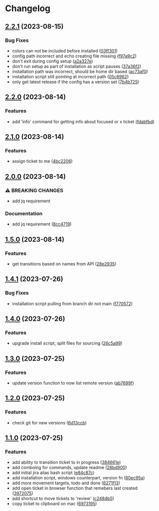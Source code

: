 # Changelog

## [2.2.1](https://github.com/csi-lk/jira-aliases/compare/v2.2.0...v2.2.1) (2023-08-15)


### Bug Fixes

* colors can not be included before installed ([03ff301](https://github.com/csi-lk/jira-aliases/commit/03ff30169cc9dc762b19efe83d0ec5eca466b1dd))
* config path incorrect and echo creating file missing ([f97a9c2](https://github.com/csi-lk/jira-aliases/commit/f97a9c201cd5f1ecba0b040866595882be96b975))
* don't exit during config setup ([a2a327e](https://github.com/csi-lk/jira-aliases/commit/a2a327ea7d0bd98bfeb19a442cf6d3e7b9581980))
* don't run setup as part of installation as script pauses ([37a36f2](https://github.com/csi-lk/jira-aliases/commit/37a36f26814d23349b149a0ef225f47f644113cb))
* installation path was incorrect, should be home dir based ([ac73af0](https://github.com/csi-lk/jira-aliases/commit/ac73af003138a9ae9170202b461e3cb262fd5950))
* installation script still pointing at incorrect path ([05c8962](https://github.com/csi-lk/jira-aliases/commit/05c8962250c2dd8064023b77eebafb5526bacb5d))
* only get latest release if the config has a version set ([7b4b725](https://github.com/csi-lk/jira-aliases/commit/7b4b7250b86d4b29b6cabed545cadac01071cbb2))

## [2.2.0](https://github.com/csi-lk/jira-aliases/compare/v2.1.0...v2.2.0) (2023-08-14)


### Features

* add 'info' command for getting info about focused or x ticket ([fdabfbd](https://github.com/csi-lk/jira-aliases/commit/fdabfbdc26fb342604ce65a19621e1d83e2aed2d))

## [2.1.0](https://github.com/csi-lk/jira-aliases/compare/v2.0.0...v2.1.0) (2023-08-14)


### Features

* assign ticket to me ([4bc2206](https://github.com/csi-lk/jira-aliases/commit/4bc22066860188dd769dba2f15ac09ead43d8dc5))

## [2.0.0](https://github.com/csi-lk/jira-aliases/compare/v1.5.0...v2.0.0) (2023-08-14)


### ⚠ BREAKING CHANGES

* add jq requirement

### Documentation

* add jq requirement ([8cc4719](https://github.com/csi-lk/jira-aliases/commit/8cc4719f4054b8d4d6b6fc158378c692a996a8dd))

## [1.5.0](https://github.com/csi-lk/jira-aliases/compare/v1.4.1...v1.5.0) (2023-08-14)


### Features

* get transitions based on names from API ([28e2935](https://github.com/csi-lk/jira-aliases/commit/28e2935cf039c9cff5ad1804c28ba89794068877))

## [1.4.1](https://github.com/csi-lk/jira-aliases/compare/v1.4.0...v1.4.1) (2023-07-26)


### Bug Fixes

* installation script pulling from branch dir not main ([f770572](https://github.com/csi-lk/jira-aliases/commit/f770572a1ac5baa4770954039628724089df7dd1))

## [1.4.0](https://github.com/csi-lk/jira-aliases/compare/v1.3.0...v1.4.0) (2023-07-26)


### Features

* upgrade install script, split files for sourcing ([26c5a99](https://github.com/csi-lk/jira-aliases/commit/26c5a99ede00a1004c714941be39e94456df4f2a))

## [1.3.0](https://github.com/csi-lk/jira-aliases/compare/v1.2.0...v1.3.0) (2023-07-25)


### Features

* update version function to now list remote version ([ab7699f](https://github.com/csi-lk/jira-aliases/commit/ab7699f8158823b86f7bc9c1362b7a9b418d1c1e))

## [1.2.0](https://github.com/csi-lk/jira-aliases/compare/v1.1.0...v1.2.0) (2023-07-25)


### Features

* check git for new versions ([6d13ccb](https://github.com/csi-lk/jira-aliases/commit/6d13ccbdaca6ac06e3095e45260e8da34cbbef55))

## [1.1.0](https://github.com/csi-lk/jira-aliases/compare/v1.0.0...v1.1.0) (2023-07-25)


### Features

* add ability to transition ticket to in progress ([384661e](https://github.com/csi-lk/jira-aliases/commit/384661ea8ae2e9ff247918457b09088526f6e061))
* add comboing for commands, update readme ([28bd900](https://github.com/csi-lk/jira-aliases/commit/28bd900ad49da4c82187f2d6c06ce4e122861fe9))
* add initial jira alias bash script ([e84c87c](https://github.com/csi-lk/jira-aliases/commit/e84c87cb218babc7820cbd935c3adc00ba85f963))
* add installation script, windows counterpart, version fn ([80ec95a](https://github.com/csi-lk/jira-aliases/commit/80ec95a3eec93539cee817fbfabe12341645d689))
* add more movement targets, todo and done ([6271f13](https://github.com/csi-lk/jira-aliases/commit/6271f13ffc85a7868e6eb9ca0d10e46dc7f0c2d1))
* add open ticket in browser function that remebers last created ([3972075](https://github.com/csi-lk/jira-aliases/commit/3972075656134439875d071595354c8afed885c7))
* add shortcut to move tickets to 'review' ([c2484b5](https://github.com/csi-lk/jira-aliases/commit/c2484b5993031f69fca219dd1719cb7f71a1500f))
* copy ticket to clipboard on mac ([6973195](https://github.com/csi-lk/jira-aliases/commit/697319584f90042a785c4aa5c7846a4ab30b1200))
